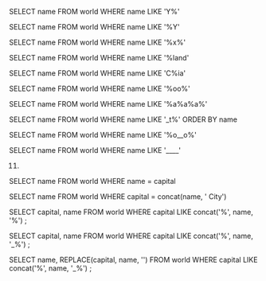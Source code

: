 SELECT name FROM world
  WHERE name LIKE 'Y%'

SELECT name FROM world
  WHERE name LIKE '%Y'

SELECT name FROM world
  WHERE name LIKE '%x%'

SELECT name FROM world
  WHERE name LIKE '%land'

SELECT name FROM world
  WHERE name LIKE 'C%ia'

SELECT name FROM world
  WHERE name LIKE '%oo%'

SELECT name FROM world
  WHERE name LIKE '%a%a%a%'

SELECT name FROM world
 WHERE name LIKE '_t%'
ORDER BY name

SELECT name FROM world
 WHERE name LIKE '%o__o%'

SELECT name FROM world
 WHERE name LIKE '____'

<!--  -->

11.

SELECT name
  FROM world
 WHERE name = capital

SELECT name
  FROM world
WHERE capital = concat(name, ' City')

SELECT capital, name
FROM world
WHERE capital LIKE concat('%', name, '%')
;

SELECT capital, name 
FROM world
WHERE capital LIKE concat('%', name, '_%')
;

SELECT name, REPLACE(capital, name, '')
FROM world
WHERE capital LIKE concat('%', name, '_%')
;